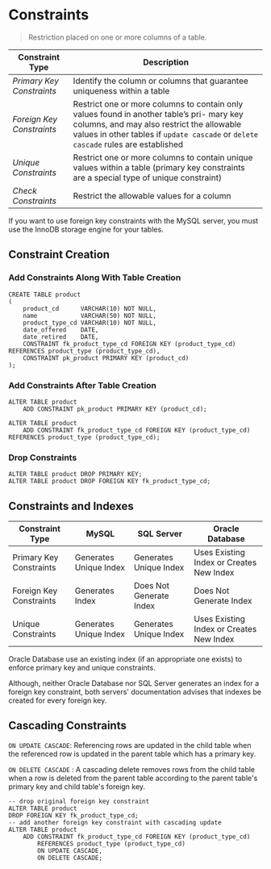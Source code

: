 # Constraints

> Restriction placed on one or more columns of a table.

| Constraint Type           | Description                                                  |
| ------------------------- | ------------------------------------------------------------ |
| *Primary Key Constraints* | Identify the column or columns that guarantee uniqueness within a table |
| *Foreign Key Constraints* | Restrict one or more columns to contain only values found in another table’s pri- mary key columns, and may also restrict the allowable values in other tables if `update cascade` or `delete cascade` rules are established |
| *Unique Constraints*      | Restrict one or more columns to contain unique values within a table (primary key constraints are a special type of unique constraint) |
| *Check Constraints*       | Restrict the allowable values for a column                   |

If you want to use foreign key constraints with the MySQL server, you must use the InnoDB storage engine for your tables.

## Constraint Creation

### Add Constraints Along With Table Creation

```mysql
CREATE TABLE product
(
    product_cd      VARCHAR(10) NOT NULL,
    name            VARCHAR(50) NOT NULL,
    product_type_cd VARCHAR(10) NOT NULL,
    date_offered    DATE,
    date_retired    DATE,
    CONSTRAINT fk_product_type_cd FOREIGN KEY (product_type_cd) REFERENCES product_type (product_type_cd),
    CONSTRAINT pk_product PRIMARY KEY (product_cd)
);
```

### Add Constraints After Table Creation

```mysql
ALTER TABLE product
    ADD CONSTRAINT pk_product PRIMARY KEY (product_cd);

ALTER TABLE product
    ADD CONSTRAINT fk_product_type_cd FOREIGN KEY (product_type_cd) REFERENCES product_type (product_type_cd);
```

### Drop Constraints

```mysql
ALTER TABLE product DROP PRIMARY KEY;
ALTER TABLE product DROP FOREIGN KEY fk_product_type_cd;
```

## Constraints and Indexes

| Constraint Type         | MySQL                  | SQL Server              | Oracle Database                          |
| ----------------------- | ---------------------- | ----------------------- | ---------------------------------------- |
| Primary Key Constraints | Generates Unique Index | Generates Unique Index  | Uses Existing Index or Creates New Index |
| Foreign Key Constraints | Generates Index        | Does Not Generate Index | Does Not Generate Index                  |
| Unique Constraints      | Generates Unique Index | Generates Unique Index  | Uses Existing Index or Creates New Index |

Oracle Database use an existing index (if an appropriate one exists) to enforce primary key and unique constraints.

Although, neither Oracle Database nor SQL Server generates an index for a foreign key constraint, both servers' documentation advises that indexes be created for every foreign key.

## Cascading Constraints

`ON UPDATE CASCADE`: Referencing rows are updated in the child table when the referenced row is updated in the parent table which has a primary key.

`ON DELETE CASCADE` : A cascading delete removes rows from the child table when a row is deleted from the parent table according to the parent table's primary key and child table's foreign key.

```mysql
-- drop original foreign key constraint
ALTER TABLE product
DROP FOREIGN KEY fk_product_type_cd;
-- add another foreign key constraint with cascading update
ALTER TABLE product
    ADD CONSTRAINT fk_product_type_cd FOREIGN KEY (product_type_cd)
        REFERENCES product_type (product_type_cd)
        ON UPDATE CASCADE,
        ON DELETE CASCADE;
```

